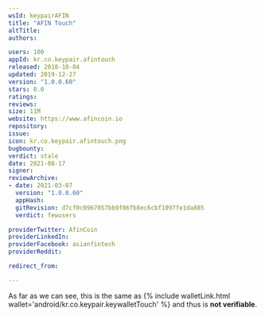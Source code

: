 ```yaml
---
wsId: keypairAFIN
title: "AFIN Touch"
altTitle: 
authors:

users: 100
appId: kr.co.keypair.afintouch
released: 2018-10-04
updated: 2019-12-27
version: "1.0.0.60"
stars: 0.0
ratings: 
reviews: 
size: 11M
website: https://www.afincoin.io
repository: 
issue: 
icon: kr.co.keypair.afintouch.png
bugbounty: 
verdict: stale
date: 2021-08-17
signer: 
reviewArchive:
- date: 2021-03-07
  version: "1.0.0.60"
  appHash: 
  gitRevision: d7cf0c0967057bb9f06fb8ec6cbf1097fe1da885
  verdict: fewusers

providerTwitter: AfinCoin
providerLinkedIn: 
providerFacebook: asianfintech
providerReddit: 

redirect_from:

---
```



<!-- nosource -->
As far as we can see, this is the same as
{% include walletLink.html wallet='android/kr.co.keypair.keywalletTouch' %} and thus is **not verifiable**.

